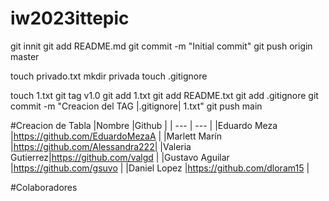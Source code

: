 # iw2023ittepic
git innit 
git add README.md
git commit -m "Initial commit"
git push origin master 

touch privado.txt
mkdir privada
touch .gitignore

touch 1.txt
git tag v1.0
git add 1.txt
git add README.txt
git add .gitignore
git commit -m "Creacion del TAG |.gitignore| 1.txt"
git push main 

#Creacion de Tabla
|Nombre           |Github                          |
|       ---       |             ---                |
|Eduardo Meza     |https://github.com/EduardoMezaA | 
|Marlett Marín    |https://github.com/Alessandra222|
|Valeria Gutierrez|https://github.com/valgd        |
|Gustavo Aguilar  |https://github.com/gsuvo        |
|Daniel Lopez     |https://github.com/dloram15     |

#Colaboradores 
